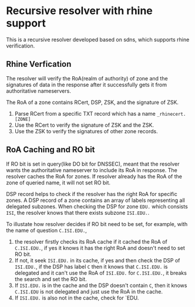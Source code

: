 # Recursive resolver with rhine support

This is a recursive resolver developed based on sdns, which supports rhine verification.

## Rhine Verfication

The resolver will verify the RoA(realm of authority) of zone and the signatures of data in the response after it successfully gets it from authoritative nameservers.

The RoA of a zone contains RCert, DSP, ZSK, and the signature of ZSK.
1. Parse RCert from a specific TXT record which has a name `_rhinecert.[ZONE]`
2. Use the RCert to verify the signature of ZSK and the ZSK.
3. Use the ZSK to verify the signatures of other zone records.


## RoA Caching and RO bit
If RO bit is set in query(like DO bit for DNSSEC), meant that the resolver wants the authoritative nameserver to include its RoA in response. The resolver caches the RoA for zones. If resolver already has the RoA of the zone of queried name, it will not set RO bit.

DSP record helps to check if the resolver has the right RoA for specific zones. A DSP record of a zone contains an array of labels representing all delegated subzones. When checking the DSP for zone `EDU.` which consists `ISI`, the resolver knows that there exists subzone `ISI.EDU.`.

To illustate how resolver decides if RO bit need to be set, for example, with the name of question `C.ISI.EDU.`,
1. the resolver firstly checks its RoA cache if it cached the RoA of `C.ISI.EDU.`, if yes it knows it has the right RoA and doesn't need to set RO bit.
2. If not, it seek `ISI.EDU.` in its cache, if yes and then check the DSP of `ISI.EDU.`, if the DSP has label `C` then it knows that `C.ISI.EDU.` is delegated and it can't use the RoA of `ISI.EDU.` for `C.ISI.EDU.`, it breaks the search and set the RO bit.
3. If `ISI.EDU.` is in the cache and the DSP doesn't contain `C`, then it knows `C.ISI.EDU` is not delegated and just use the RoA in the cache.
4. If `ISI.EDU.` is also not in the cache, check for `EDU.